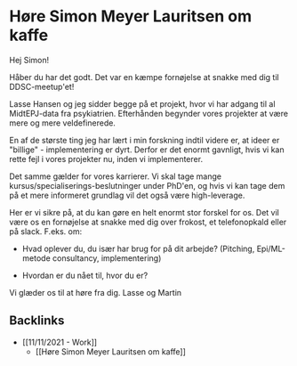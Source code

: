 # Høre Simon Meyer Lauritsen om kaffe
Hej Simon!

Håber du har det godt. Det var en kæmpe fornøjelse at snakke med dig til DDSC-meetup'et!

Lasse Hansen og jeg sidder begge på et projekt, hvor vi har adgang til al MidtEPJ-data fra psykiatrien. Efterhånden begynder vores projekter at være mere og mere veldefinerede.

En af de største ting jeg har lært i min forskning indtil videre er, at ideer er "billige" - implementering er dyrt. Derfor er det enormt gavnligt, hvis vi kan rette fejl i vores projekter nu, inden vi implementerer.

Det samme gælder for vores karrierer. Vi skal tage mange kursus/specialiserings-beslutninger under PhD'en, og hvis vi kan tage dem på et mere informeret grundlag vil det også være high-leverage.

Her er vi sikre på, at du kan gøre en helt enormt stor forskel for os. Det vil være os en fornøjelse at snakke med dig over frokost, et telefonopkald eller på slack. F.eks. om:

* Hvad oplever du, du især har brug for på dit arbejde? (Pitching, Epi/ML-metode consultancy, implementering)

* Hvordan er du nået til, hvor du er?

Vi glæder os til at høre fra dig.
Lasse og Martin

## Backlinks
* [[11/11/2021 - Work]]
	* [[Høre Simon Meyer Lauritsen om kaffe]]

<!-- {BearID:6A6246F3-FEB5-443F-B2A1-2280C65B517A-33313-0000008137EAFC8D} -->
